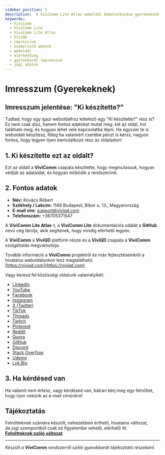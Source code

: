 ```yaml
---
sidebar_position: 1
description:  A ViviComm Lite Atlas weboldal bemutatkozása gyerekeknek, elérhetőségekkel és fontos adatokkal.
keywords:
  - ViviComm
  - ViviComm Lite
  - ViviComm Lite Atlas
  - ViviQD
  - impresszum
  - üzemeltető adatok
  - weboldal
  - elérhetőség
  - gyerekbarát impresszum
  - jogi adatok
---
```


# Imresszum (Gyerekeknek)

## Imresszum jelentése: "Ki készítette?"

Tudtad, hogy egy igazi weboldalhoz kötelező egy "Ki készítette?" rész is?
Ez nem csak dísz, hanem fontos adatokat mutat meg: kié az oldal, hol található meg, és hogyan lehet vele kapcsolatba lépni.
Ha egyszer te is weboldalt készítesz, főleg ha valamiért cserébe pénzt is kérsz, nagyon fontos, hogy legyen ilyen bemutatkozó rész az oldaladon!

## 1. Ki készítette ezt az oldalt?

Ezt az oldalt a **ViviComm** csapata készítette, hogy megmutassuk, hogyan védjük az adataidat, és hogyan működik a rendszerünk.

## 2. Fontos adatok

- **Név:** Kovács Róbert
- **Székhely / Lakcím:** 1149 Budapest, Bíbor u. 13., Magyarország
- **E-mail cím:** support@viviqd.com
- **Telefonszám:** +36705371547

A **ViviComm Lite Atlas**-t, a **ViviComm Lite** dokumentációs odalát a **GitHub** nevű cég tárolja, akik segítenek, hogy mindig elérhető legyen.

A **ViviComm** a **ViviQD** platform része és a **ViviQD** csapata a **ViviComm** szolgáltatás megvalósítója.

További információ a **ViviComm** projektről és más fejlesztéseinkről a hivatalos weboldalunkon lesz megtalálható:  
[https://viviqd.com](https://viviqd.com)

Vagy keresd fel közösségi oldalunk valamelyikét:
- [LinkedIn](https://www.linkedin.com/company/viviqd)
- [YouTube](https://www.youtube.com/@viviqd)
- [Facebook](https://www.facebook.com/viviqd/)
- [Instagram](https://www.instagram.com/viviqdai/)
- [X (Twitter)](https://x.com/viviqdai)
- [TikTok](https://www.tiktok.com/@viviqd_ai)
- [Threads](https://www.threads.net/@viviqdai)
- [Twitch](https://www.twitch.tv/viviqd)
- [Pinterest](https://hu.pinterest.com/viviqd_ai/)
- [Reddit](https://www.reddit.com/user/ViviQD/)
- [Quora](https://www.quora.com/profile/ViviQD)
- [GitHub](https://github.com/ViviQD)
- [Discord](https://discord.gg/4NC3V5BE)
- [Stack Overflow](https://stackoverflow.com/users/30262572/viviqd)
- [Udemy](https://www.udemy.com/user/univital/)
- [Lnk.Bio](https://lnk.bio/viviqd)

## 3. Ha kérdésed van

Ha valamit nem értesz, vagy kérdésed van, bátran kérj meg egy felnőttet, hogy írjon nekünk az e-mail címünkre!

## Tájékoztatás

Felnőtteknek számára készült, nehezebben érthető, hivatalos változat,<br/> de jogi szempontból csak ez figyelembe vehető, elérhető itt:  
[**Felnőtteknek szóló változat**](../adult/impressum.md)

---

*Készült a **ViviComm** rendszerről szóló gyerekbarát tájékoztató részeként.*
